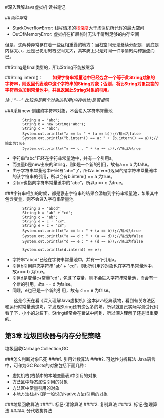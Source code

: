 #深入理解Java虚拟机 读书笔记

##两种异常

- StackOverflowError: 线程请求的<font color=red>栈深度</font>大于虚拟机所允许的最大空间
- OutOfMemoryError: 虚拟机在扩展栈时无法申请到足够的内存空间

但是，这两种异常存在着一些互相重叠的地方：当栈空间无法继续分配是，到底是内存太小，还是已使用的栈空间太大，其本质上只是对同一件事情的两种描述而已。

##String是final类型的，所以String不能被继承

##String.intern()：
　　**<font color=red>如果字符串常量池中已经包含一个等于此String对象的字符串，则返回代表池中这个字符串的String对象；否则，将此String对象包含的字符串添加到常量池中，并且返回此String对象的引用。</font>**

*注：“==” 比较的是两个对象的引用(内存地址)是否相同*

###采用new 创建的字符串对象，不会进入字符串常量池
```
        String a = "abc";
        String b = new String("abc");
        String c = "abc";
        System.out.println("a == b: " + (a == b));//输出为false
        System.out.println("b.intern() == a: " + (b.intern() == a));//输出为true
        System.out.println("a == c : " + (a == c));//输出为true
```
- 字符串"abc"已经在字符串常量池中，并有一个引用a。
- 而变量b是new出来的String，则b是一个新的引用，故有a == b 为false。
- 由于字符串常量池中已经有"abc"了，所以a.intern()返回的是字符串常量池中的该字符串的引用，所以会有b.intern() == a 为true。
- 引用c也指向字符串常量池中的"abc"，所以a == c 为true。

###字符串相加的时候，都是静态字符串的结果会添加到字符串常量池，如果其中包含变量，则不会进入字符串常量池
```
        String a = "abcd";
        String b = "ab" + "cd";
        String c = "ab";
        String d = c + "cd";
        String e = c + "cd";
        System.out.println("a == b : " + (a == b));//输出为true
        System.out.println("a == d : " + (a == d));//输出为false
        System.out.println("d == e : " + (d == e));//输出为false

        System.out.println(d.intern() == e);
```
- 字符串"abcd"已经在字符串常量池中，并有一个引用a。
- 引用b引用静态字符串"ab" + "cd"，则b所引用的对象也在字符串常量池中，故a == b 为true。
- 引用d是变量c+常量"cd"，包含了变量，则不会进入字符串常量池，而会有一个新的引用，故a == d 为false。
- 同理，e也已是一个新的引用，故有 d == e 为false。

　　这是今天在看《深入理解Java虚拟机》这本java经典读物，看到有关方法区和运行时常量池这块，才发现String还有这么多的坑，所以就自己实际写测试代码看了下，小小的总结下。String经常会在面试中问到，所以深入理解了还是很重要的。
　　
## 第3章 垃圾回收器与内存分配策略

垃圾回收Carbage Collection,GC

###怎么判断对象已死
####1. 引用计数算法
####2. 可达性分析算法
Java语言中，可作为GC Roots的对象包括下面几种：

- 虚拟机栈(栈帧中的本地变量表)中引用的对象
- 方法区中静态属性引用的对象
- 方法区中常量引用的对象
- 本地方法栈JNI(即一般说的Native方法)引用的对象

###垃圾回收算法
####1. 标记-清除算法
####2. 复制算法
####3. 标记-整理算法
####4. 分代收集算法